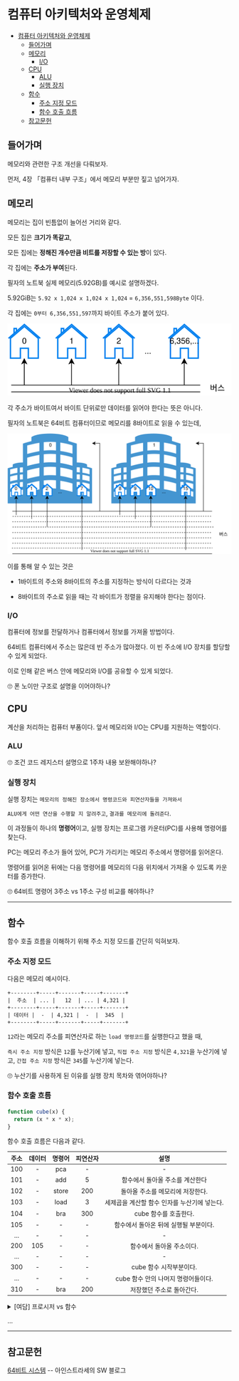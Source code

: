 # 컴퓨터 아키텍처와 운영체제

- [컴퓨터 아키텍처와 운영체제](#컴퓨터-아키텍처와-운영체제)
  - [들어가며](#들어가며)
  - [메모리](#메모리)
    - [I/O](#io)
  - [CPU](#cpu)
    - [ALU](#alu)
    - [실행 장치](#실행-장치)
  - [함수](#함수)
    - [주소 지정 모드](#주소-지정-모드)
    - [함수 호출 흐름](#함수-호출-흐름)
  - [참고문헌](#참고문헌)

## 들어가며

메모리와 관련한 구조 개선을 다뤄보자.

먼저, 4장 「컴퓨터 내부 구조」에서 메모리 부분만 짚고 넘어가자.

## 메모리

메모리는 집이 빈틈없이 늘어선 거리와 같다.

모든 집은 **크기가 똑같고**,

모든 집에는 **정해진 개수만큼 비트를 저장할 수 있는 방**이 있다.

각 집에는 **주소가 부여**된다.

필자의 노트북 실제 메모리(5.92GB)를 예시로 설명하겠다.

5.92GiB는 `5.92 x 1,024 x 1,024 x 1,024` = `6,356,551,598Byte` 이다. 

각 집에는 `0부터 6,356,551,597`까지 바이트 주소가 붙어 있다.

![Memory](assets/memory.drawio.svg)

각 주소가 바이트여서 바이트 단위로만 데이터를 읽어야 한다는 뜻은 아니다.

필자의 노트북은 64비트 컴퓨터이므로 메모리를 8바이트로 읽을 수 있는데, 

![Memory64bit](assets/memory64.drawio.svg)

이를 통해 알 수 있는 것은 

- 1바이트의 주소와 8바이트의 주소를 지정하는 방식이 다르다는 것과

- 8바이트의 주소로 읽을 때는 각 바이트가 정렬을 유지해야 한다는 점이다.

### I/O

컴퓨터에 정보를 전달하거나 컴퓨터에서 정보를 가져올 방법이다.

64비트 컴퓨터에서 주소는 많은데 빈 주소가 많아졌다. 이 빈 주소에 I/O 장치를 할당할 수 있게 되었다.

이로 인해 같은 버스 안에 메모리와 I/O를 공유할 수 있게 되었다.

🙄 폰 노이만 구조로 설명을 이어야하나?

## CPU

계산을 처리하는 컴퓨터 부품이다. 앞서 메모리와 I/O는 CPU를 지원하는 역할이다.

### ALU

🙄 조건 코드 레지스터 설명으로 1주차 내용 보완해야하나?

### 실행 장치

실행 장치는 `메모리의 정해진 장소에서 명령코드와 피연산자들을 가져와서`

`ALU에게 어떤 연산을 수행할 지 알려주고`, `결과를 메모리에 돌려준다`.

이 과정들이 하나의 **명령어**이고, 실행 장치는 프로그램 카운터(PC)를 사용해 명령어를 찾는다.

PC는 메모리 주소가 들어 있어, PC가 가리키는 메모리 주소에서 명령어를 읽어온다.

명령어를 읽어온 뒤에는 다음 명령어를 메모리의 다음 위치에서 가져올 수 있도록 카운터를 증가한다.

🙄 64비트 명령어 3주소 vs 1주소 구성 비교를 해야하나?

<hr/>

## 함수

함수 호출 흐름을 이해하기 위해 주소 지정 모드를 간단히 익혀보자.

### 주소 지정 모드

다음은 메모리 예시이다.

    +--------+-----+-------+-----+-------+
    |  주소  | ... |   12  | ... | 4,321 |
    +--------+-----+-------+-----+-------+
    | 데이터 |  -  | 4,321 |  -  |  345  |
    +--------+-----+-------+-----+-------+

`12`라는 메모리 주소를 피연산자로 하는 `load 명령코드`를 실행한다고 했을 때,

`즉시 주소 지정` 방식은 `12`를 누산기에 넣고,
`직접 주소 지정` 방식은 `4,321`을 누산기에 넣고,
`간접 주소 지정` 방식은 `345`를 누산기에 넣는다.

🙄 누산기를 사용하게 된 이유를 실행 장치 목차와 엮어야하나?

### 함수 호출 흐름

```javascript
function cube(x) {
  return (x * x * x);
}
```

함수 호출 흐름은 다음과 같다.

| 주소 | 데이터 | 명령어 | 피연산자 |                     설명                     |
|:----:|:------:|:------:|:--------:|:--------------------------------------------:|
|  100 |    -   |   pca  |     -    |                       -                      |
|  101 |    -   |   add  |     5    |        함수에서 돌아올 주소를 계산한다       |
|  102 |    -   |  store |    200   |       돌아올 주소를 메모리에 저장한다.       |
|  103 |    -   |  load  |     3    | 세제곱을 계산할 함수 인자를 누산기에 넣는다. |
|  104 |    -   |   bra  |    300   |             cube 함수를 호출한다.            |
|  105 |    -   |    -   |     -    |     함수에서 돌아온 뒤에 실행될 부분이다.    |
|  ... |    -   |    -   |     -    |                       -                      |
|  200 |   105  |    -   |     -    |           함수에서 돌아올 주소이다.          |
|  ... |    -   |    -   |     -    |                       -                      |
|  300 |    -   |    -   |     -    |            cube 함수 시작부분이다.           |
|  ... |    -   |    -   |     -    |      cube 함수 안의 나머지 명령어들이다.     |
|  310 |    -   |   bra  |    200   |           저장했던 주소로 돌아간다.          |

<details>
<summary>[여담] 프로시저 vs 함수 </summary>

<div markdown="1">

![function_and_procedure](assets/function_and_procedure.png)

</div>
</details>

...

<hr/>

## 참고문헌

[64비트 시스템](https://eine.tistory.com/entry/64비트-32비트-CPU와-운영체제-에-대하여) -- 아인스트라세의 SW 블로그